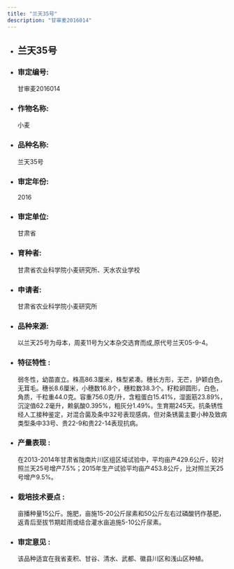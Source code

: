 ```yaml
---
title: "兰天35号"
description: "甘审麦2016014"
---
```

* ## 兰天35号
* ###  审定编号:  
   甘审麦2016014

*  ### 作物名称:  
   小麦

*   ###  品种名称: 
    兰天35号

*   ### 审定年份: 
    2016

*   ### 审定单位:  
    甘肃省

*   ### 育种者:  
    甘肃省农业科学院小麦研究所、天水农业学校

*   ### 申请者:  
    甘肃省农业科学院小麦研究所

*   ### 品种来源:  
    以兰天25号为母本，周麦11号为父本杂交选育而成,原代号兰天05-9-4。

*   ### 特征特性 : 
    弱冬性，幼苗直立。株高86.3厘米，株型紧凑。穗长方形，无芒，护颖白色，无茸毛。穗长8.6厘米，小穗数16.8个，穗粒数38.3个。籽粒卵圆形，白色，角质，千粒重44.0克。容重756.0克/升，含粗蛋白15.41%，湿面筋23.89%，沉淀值62.2毫升，赖氨酸0.395%，粗灰分1.49%。生育期245天。抗条锈性经人工接种鉴定，对混合菌及条中32号表现感病，但对条锈菌主要小种及致病类型条中33号、贵22-9和贵22-14表现抗病。

*   ### 产量表现 : 
    在2013-2014年甘肃省陇南片川区组区域试验中，平均亩产429.6公斤，较对照兰天25号增产7.5%；2015年生产试验平均亩产453.8公斤，比对照兰天25号增产9.5%。

*   ### 栽培技术要点 : 
    亩播种量15公斤。施肥，亩施15-20公斤尿素和50公斤左右过磷酸钙作基肥，返青后至拔节期趁雨或结合灌水亩追施5-10公斤尿素。

*   ### 审定意见 : 
    该品种适宜在我省麦积、甘谷、清水、武都、徽县川区和浅山区种植。
